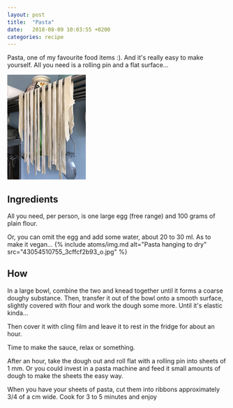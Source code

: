 ```yaml
---
layout: post
title:  "Pasta"
date:   2018-08-09 10:03:55 +0200
categories: recipe
---
```

Pasta, one of my favourite food items :). And it's really easy to make yourself. All you need is a rolling pin and a flat surface...

<img src="img/ingredients/pasta/pasta-180.jpg" alt="pasta hanging to dry" />
<!--more-->


## Ingredients

All you need, per person, is one large egg (free range) and 100 grams of plain flour.

Or, you can omit the egg and add some water, about 20 to 30 ml. As to make it vegan...
{%
  include atoms/img.md
    alt="Pasta hanging to dry"
    src="43054510755_3cffcf2b93_o.jpg"
%}
## How

In a large bowl, combine the two and knead together until it forms a coarse doughy substance. Then, transfer it out of the bowl onto a smooth surface, slightly covered with flour and work the dough some more. Until it's elastic kinda...

Then cover it with cling film and leave it to rest in the fridge for about an hour.

Time to make the sauce, relax or something.

After an hour, take the dough out and roll flat with a rolling pin into sheets of 1 mm. Or you could invest in a pasta machine and feed it small amounts of dough to make the sheets the easy way.

When you have your sheets of pasta, cut them into ribbons approximately 3/4 of a cm wide. Cook for 3 to 5 minutes and enjoy
